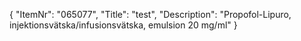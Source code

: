 {
  "ItemNr": "065077",
  "Title": "test",
  "Description": "Propofol-Lipuro, injektionsvätska/infusionsvätska, emulsion 20 mg/ml"
}